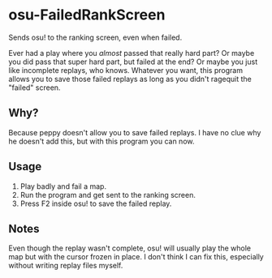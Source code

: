 # osu-FailedRankScreen
Sends osu! to the ranking screen, even when failed. 

Ever had a play where you *almost* passed that really hard part? Or maybe you did 
pass that super hard part, but failed at the end? Or maybe you just like incomplete 
replays, who knows. Whatever you want, this program allows you to save those failed 
replays as long as you didn't ragequit the "failed" screen.

## Why?
Because peppy doesn't allow you to save failed replays. I have no clue why he doesn't add this, but with this program you can now.

## Usage
1. Play badly and fail a map.
2. Run the program and get sent to the ranking screen.
3. Press F2 inside osu! to save the failed replay.

## Notes
Even though the replay wasn't complete, osu! will usually play the whole map but 
with the cursor frozen in place. I don't think I can fix this, especially without 
writing replay files myself.
